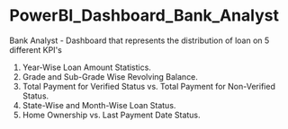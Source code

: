 # PowerBI_Dashboard_Bank_Analyst
Bank Analyst - Dashboard that represents the distribution of loan on 5 different KPI's
1. Year-Wise Loan Amount Statistics.
2. Grade and Sub-Grade Wise Revolving Balance.
3. Total Payment for Verified Status vs. Total Payment for Non-Verified Status.
4. State-Wise and Month-Wise Loan Status.
5. Home Ownership vs. Last Payment Date Status.




